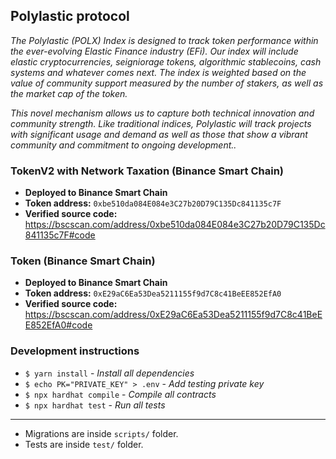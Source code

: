 ## Polylastic protocol


_The Polylastic (POLX) Index is designed to track token performance within the ever-evolving Elastic Finance industry (EFi). Our index will include elastic cryptocurrencies, seigniorage tokens, algorithmic stablecoins, cash systems and whatever comes next. The index is weighted based on the value of community support measured by the number of stakers, as well as the market cap of the token._

_This novel mechanism allows us to capture both technical innovation and community strength. Like traditional indices, Polylastic will track projects with significant usage and demand as well as those that show a vibrant community and commitment to ongoing development.._

### TokenV2 with Network Taxation (Binance Smart Chain)
- **Deployed to Binance Smart Chain**
- **Token address:** `0xbe510da084E084e3C27b20D79C135Dc841135c7F`
- **Verified source code:** https://bscscan.com/address/0xbe510da084E084e3C27b20D79C135Dc841135c7F#code


### Token (Binance Smart Chain)
- **Deployed to Binance Smart Chain**
- **Token address:** `0xE29aC6Ea53Dea5211155f9d7C8c41BeEE852EfA0`
- **Verified source code:** https://bscscan.com/address/0xE29aC6Ea53Dea5211155f9d7C8c41BeEE852EfA0#code


### Development instructions

- `$ yarn install` - _Install all dependencies_
- `$ echo PK="PRIVATE_KEY" > .env` - _Add testing private key_
- `$ npx hardhat compile` - _Compile all contracts_
- `$ npx hardhat test` - _Run all tests_

---

- Migrations are inside `scripts/` folder.
- Tests are inside `test/` folder.

